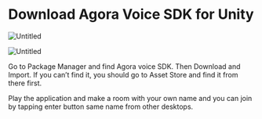 # Download Agora Voice SDK for Unity

![Untitled](https://s3-us-west-2.amazonaws.com/secure.notion-static.com/459d954f-8cea-4f93-8c85-87f854244a8a/Untitled.png)

![Untitled](https://s3-us-west-2.amazonaws.com/secure.notion-static.com/64abfff6-1353-49b1-9819-033d06238832/Untitled.png)

Go to Package Manager and find Agora voice SDK. Then Download and Import. If you can’t find it, you should go to Asset Store and find it from there first.

Play the application and make a room with your own name and you can join by tapping enter button same name from other desktops.

